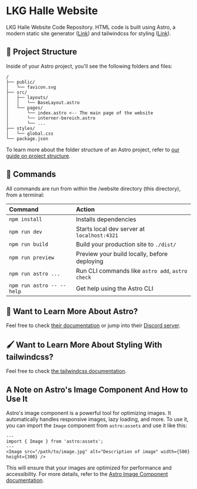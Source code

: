 # LKG Halle Website

LKG Halle Website Code Repository. HTML code is built using Astro, a modern static site generator ([Link](https://astro.build)) and tailwindcss for styling ([Link](https://tailwindcss.com/)).

## 🚀 Project Structure

Inside of your Astro project, you'll see the following folders and files:

```text
/
├── public/
│   └── favicon.svg
├── src/
│   ├── layouts/
│   │   └── BaseLayout.astro
│   └── pages/
│       └── index.astro <-- The main page of the website
│       └── interner-bereich.astro
│       └── ...
├── styles/
│   └── global.css
└── package.json
```

To learn more about the folder structure of an Astro project, refer to [our guide on project structure](https://docs.astro.build/en/basics/project-structure/).

## 🧞 Commands

All commands are run from within the /website directory (this directory), from a terminal:

| Command                   | Action                                           |
| :------------------------ | :----------------------------------------------- |
| `npm install`             | Installs dependencies                            |
| `npm run dev`             | Starts local dev server at `localhost:4321`      |
| `npm run build`           | Build your production site to `./dist/`          |
| `npm run preview`         | Preview your build locally, before deploying     |
| `npm run astro ...`       | Run CLI commands like `astro add`, `astro check` |
| `npm run astro -- --help` | Get help using the Astro CLI                     |

## 👀 Want to Learn More About Astro?

Feel free to check [their documentation](https://docs.astro.build) or jump into their [Discord server](https://astro.build/chat).

## 🖌️ Want to Learn More About Styling With tailwindcss?

Feel free to check [the tailwindcss documentation](https://tailwindcss.com/docs/styling-with-utility-classes).

## A Note on Astro's Image Component And How to Use It

Astro's image component is a powerful tool for optimizing images. It automatically handles responsive images, lazy loading, and more. To use it, you can import the `Image` component from `astro:assets` and use it like this:

```astro
---
import { Image } from 'astro:assets';
---
<Image src="/path/to/image.jpg" alt="Description of image" width={500} height={300} />
```

This will ensure that your images are optimized for performance and accessibility. For more details, refer to the [Astro Image Component documentation](https://docs.astro.build/en/guides/images/).
